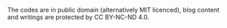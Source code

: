 The codes are in public domain (alternatively MIT licenced), blog content and writings are protected by CC BY-NC-ND 4.0.
